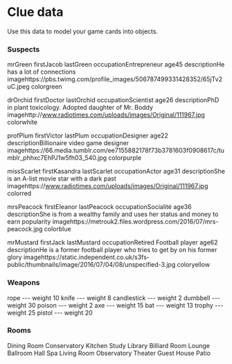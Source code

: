 # Clue data

Use this data to model your game cards into objects.

### Suspects

mrGreen
firstJacob
lastGreen
occupationEntrepreneur
age45
descriptionHe has a lot of connections
imagehttps://pbs.twimg.com/profile_images/506787499331428352/65jTv2uC.jpeg
colorgreen

drOrchid
firstDoctor
lastOrchid
occupationScientist
age26
descriptionPhD in plant toxicology. Adopted daughter of Mr. Boddy
imagehttp://www.radiotimes.com/uploads/images/Original/111967.jpg
colorwhite

profPlum
firstVictor
lastPlum
occupationDesigner
age22
descriptionBillionaire video game designer
imagehttps://66.media.tumblr.com/ee7155882178f73b3781603f0908617c/tumblr_phhxc7EhPJ1w5fh03_540.jpg
colorpurple

missScarlet
firstKasandra
lastScarlet
occupationActor
age31
descriptionShe is an A-list movie star with a dark past
imagehttps://www.radiotimes.com/uploads/images/Original/111967.jpg
colorred

mrsPeacock
firstEleanor
lastPeacock
occupationSocialité
age36
descriptionShe is from a wealthy family and uses her status and money to earn popularity
imagehttps://metrouk2.files.wordpress.com/2016/07/mrs-peacock.jpg
colorblue

mrMustard
firstJack
lastMustard
occupationRetired Football player
age62
descriptionHe is a former football player who tries to get by on his former glory
imagehttps://static.independent.co.uk/s3fs-public/thumbnails/image/2016/07/04/08/unspecified-3.jpg
coloryellow

### Weapons

rope --- weight 10
knife --- weight 8
candlestick --- weight 2
dumbbell --- weight 30
poison --- weight 2
axe --- weight 15
bat --- weight 13
trophy --- weight 25
pistol --- weight 20

### Rooms

Dining Room
Conservatory
Kitchen
Study
Library
Billiard Room
Lounge
Ballroom
Hall
Spa
Living Room
Observatory
Theater
Guest House
Patio
